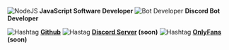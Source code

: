 ![NodeJS](https://cdn.discordapp.com/emojis/797067554350301204.png?size=20) **JavaScript Software Developer**
![Bot Developer](https://cdn.discordapp.com/emojis/797067879165853717.png?size=20) **Discord Bot Developer**

![Hashtag](https://cdn.discordapp.com/emojis/797066572920782869.png?size=16)  **[Github](https://github.com/dViniDev)**
![Hastag](https://cdn.discordapp.com/emojis/797066572920782869.png?size=16) **[Discord Server]() (soon)**
![Hashtag](https://cdn.discordapp.com/emojis/797066572920782869.png?size=16) **[OnlyFans]() (soon)**
